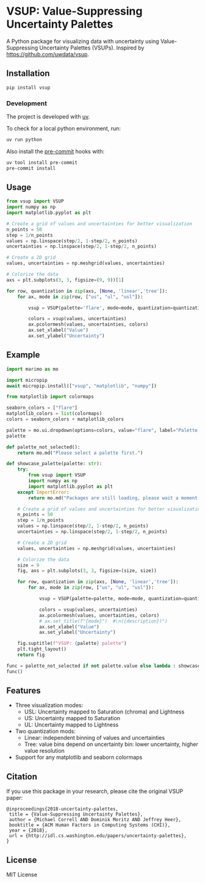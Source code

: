 # VSUP: Value-Suppressing Uncertainty Palettes

A Python package for visualizing data with uncertainty using Value-Suppressing Uncertainty Palettes (VSUPs). Inspired by https://github.com/uwdata/vsup.

## Installation

```bash
pip install vsup
```

### Development

The project is developed with [uv](https://docs.astral.sh/uv/).

To check for a local python environment, run:

```bash
uv run python
```

Also install the [pre-commit](https://pre-commit.com/) hooks with:

```bash
uv tool install pre-commit
pre-commit install
```

## Usage
```python
from vsup import VSUP
import numpy as np
import matplotlib.pyplot as plt

# Create a grid of values and uncertainties for better visualization
n_points = 50
step = 1/n_points
values = np.linspace(step/2, 1-step/2, n_points)
uncertainties = np.linspace(step/2, 1-step/2, n_points)

# Create a 2D grid
values, uncertainties = np.meshgrid(values, uncertainties)

# Colorize the data
axs = plt.subplots(3, 3, figsize=(9, 9))[1]

for row, quantization in zip(axs, [None, 'linear','tree']):
    for ax, mode in zip(row, ["us", "ul", "usl"]):

        vsup = VSUP(palette='flare', mode=mode, quantization=quantization)

        colors = vsup(values, uncertainties)
        ax.pcolormesh(values, uncertainties, colors)
        ax.set_xlabel("Value")
        ax.set_ylabel("Uncertainty")
```

## Example

```python {marimo}
import marimo as mo

import micropip
await micropip.install(["vsup", "matplotlib", "numpy"])

from matplotlib import colormaps

seaborn_colors = ["flare"]
matplotlib_colors = list(colormaps)
colors = seaborn_colors + matplotlib_colors

palette = mo.ui.dropdown(options=colors, value="flare", label="Palette:")
palette
```

```python {marimo}
def palette_not_selected():
    return mo.md("Please select a palette first.")

def showcase_palette(palette: str):
    try:
        from vsup import VSUP
        import numpy as np
        import matplotlib.pyplot as plt
    except ImportError:
        return mo.md("Packages are still loading, please wait a moment.")

    # Create a grid of values and uncertainties for better visualization
    n_points = 50
    step = 1/n_points
    values = np.linspace(step/2, 1-step/2, n_points)
    uncertainties = np.linspace(step/2, 1-step/2, n_points)

    # Create a 2D grid
    values, uncertainties = np.meshgrid(values, uncertainties)

    # Colorize the data
    size = 9
    fig, axs = plt.subplots(3, 3, figsize=(size, size))

    for row, quantization in zip(axs, [None, 'linear','tree']):
        for ax, mode in zip(row, ["us", "ul", "usl"]):

            vsup = VSUP(palette=palette, mode=mode, quantization=quantization)

            colors = vsup(values, uncertainties)
            ax.pcolormesh(values, uncertainties, colors)
            # ax.set_title(f"{mode}")  #\n({description})")
            ax.set_xlabel("Value")
            ax.set_ylabel("Uncertainty")

    fig.suptitle(f"VSUP: {palette} palette")
    plt.tight_layout()
    return fig

func = palette_not_selected if not palette.value else lambda : showcase_palette(palette.value)
func()
```

## Features

- Three visualization modes:
  - USL: Uncertainty mapped to Saturation (chroma) and Lightness
  - US: Uncertainty mapped to Saturation
  - UL: Uncertainty mapped to Lightness
- Two quantization mods:
  - Linear: independent binning of values and uncertainties
  - Tree: value bins depend on uncertainty bin: lower uncertainty, higher value resolution
- Support for any matplotlib and seaborn colormaps

## Citation

If you use this package in your research, please cite the original VSUP paper:

```
@inproceedings{2018-uncertainty-palettes,
 title = {Value-Suppressing Uncertainty Palettes},
 author = {Michael Correll AND Dominik Moritz AND Jeffrey Heer},
 booktitle = {ACM Human Factors in Computing Systems (CHI)},
 year = {2018},
 url = {http://idl.cs.washington.edu/papers/uncertainty-palettes},
}
```

## License

MIT License
